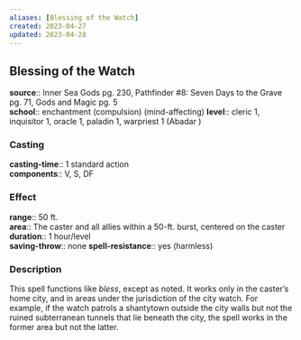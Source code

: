 ```yaml
---
aliases: [Blessing of the Watch]
created: 2023-04-27
updated: 2023-04-28
---
```


## Blessing of the Watch

**source**:: Inner Sea Gods pg. 230, Pathfinder \#8: Seven Days to the Grave pg. 71, Gods and Magic pg. 5  
**school**:: enchantment (compulsion) (mind-affecting)
**level**:: cleric 1, inquisitor 1, oracle 1, paladin 1, warpriest 1 (Abadar )

### Casting

**casting-time**:: 1 standard action  
**components**:: V, S, DF

### Effect

**range**:: 50 ft.  
**area**:: The caster and all allies within a 50-ft. burst, centered on the caster  
**duration**:: 1 hour/level  
**saving-throw**:: none
**spell-resistance**:: yes (harmless)

### Description

This spell functions like *bless*, except as noted. It works only in the caster’s home city, and in areas under the jurisdiction of the city watch. For example, if the watch patrols a shantytown outside the city walls but not the ruined subterranean tunnels that lie beneath the city, the spell works in the former area but not the latter.
